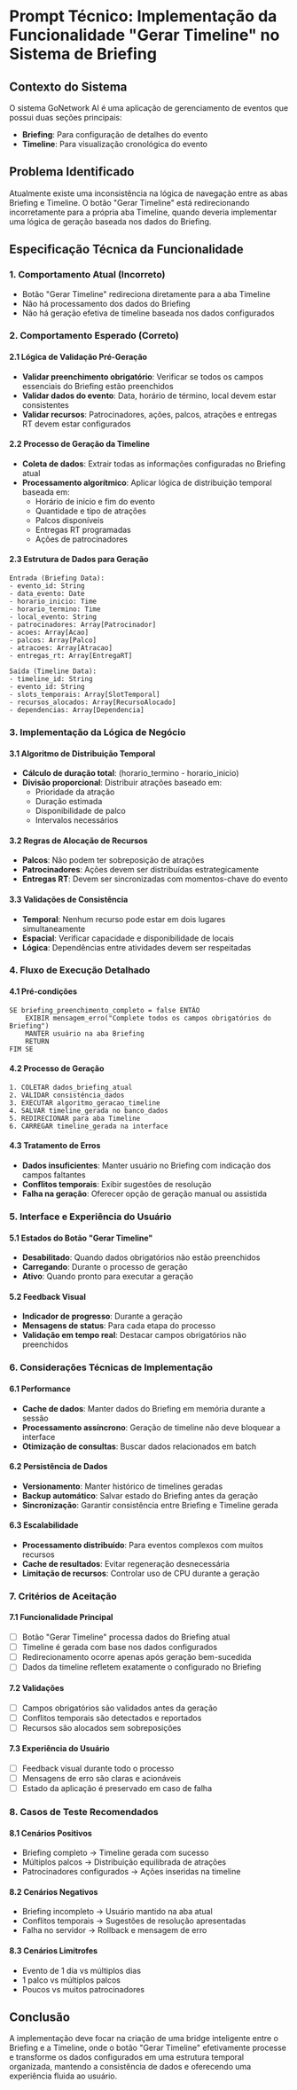# Prompt Técnico: Implementação da Funcionalidade "Gerar Timeline" no Sistema de Briefing

## Contexto do Sistema

O sistema GoNetwork AI é uma aplicação de gerenciamento de eventos que possui duas seções principais:

- **Briefing**: Para configuração de detalhes do evento
- **Timeline**: Para visualização cronológica do evento

## Problema Identificado

Atualmente existe uma inconsistência na lógica de navegação entre as abas Briefing e Timeline. O botão "Gerar Timeline" está redirecionando incorretamente para a própria aba Timeline, quando deveria implementar uma lógica de geração baseada nos dados do Briefing.

## Especificação Técnica da Funcionalidade

### 1. Comportamento Atual (Incorreto)

- Botão "Gerar Timeline" redireciona diretamente para a aba Timeline
- Não há processamento dos dados do Briefing
- Não há geração efetiva de timeline baseada nos dados configurados

### 2. Comportamento Esperado (Correto)

#### 2.1 Lógica de Validação Pré-Geração

- **Validar preenchimento obrigatório**: Verificar se todos os campos essenciais do Briefing estão preenchidos
- **Validar dados do evento**: Data, horário de término, local devem estar consistentes
- **Validar recursos**: Patrocinadores, ações, palcos, atrações e entregas RT devem estar configurados

#### 2.2 Processo de Geração da Timeline

- **Coleta de dados**: Extrair todas as informações configuradas no Briefing atual
- **Processamento algorítmico**: Aplicar lógica de distribuição temporal baseada em:
  - Horário de início e fim do evento
  - Quantidade e tipo de atrações
  - Palcos disponíveis
  - Entregas RT programadas
  - Ações de patrocinadores

#### 2.3 Estrutura de Dados para Geração

```
Entrada (Briefing Data):
- evento_id: String
- data_evento: Date
- horario_inicio: Time
- horario_termino: Time
- local_evento: String
- patrocinadores: Array[Patrocinador]
- acoes: Array[Acao]
- palcos: Array[Palco]
- atracoes: Array[Atracao]
- entregas_rt: Array[EntregaRT]

Saída (Timeline Data):
- timeline_id: String
- evento_id: String
- slots_temporais: Array[SlotTemporal]
- recursos_alocados: Array[RecursoAlocado]
- dependencias: Array[Dependencia]
```

### 3. Implementação da Lógica de Negócio

#### 3.1 Algoritmo de Distribuição Temporal

- **Cálculo de duração total**: (horario_termino - horario_inicio)
- **Divisão proporcional**: Distribuir atrações baseado em:
  - Prioridade da atração
  - Duração estimada
  - Disponibilidade de palco
  - Intervalos necessários

#### 3.2 Regras de Alocação de Recursos

- **Palcos**: Não podem ter sobreposição de atrações
- **Patrocinadores**: Ações devem ser distribuídas estrategicamente
- **Entregas RT**: Devem ser sincronizadas com momentos-chave do evento

#### 3.3 Validações de Consistência

- **Temporal**: Nenhum recurso pode estar em dois lugares simultaneamente
- **Espacial**: Verificar capacidade e disponibilidade de locais
- **Lógica**: Dependências entre atividades devem ser respeitadas

### 4. Fluxo de Execução Detalhado

#### 4.1 Pré-condições

```
SE briefing_preenchimento_completo = false ENTÃO
    EXIBIR mensagem_erro("Complete todos os campos obrigatórios do Briefing")
    MANTER usuário na aba Briefing
    RETURN
FIM SE
```

#### 4.2 Processo de Geração

```
1. COLETAR dados_briefing_atual
2. VALIDAR consistência_dados
3. EXECUTAR algoritmo_geracao_timeline
4. SALVAR timeline_gerada no banco_dados
5. REDIRECIONAR para aba Timeline
6. CARREGAR timeline_gerada na interface
```

#### 4.3 Tratamento de Erros

- **Dados insuficientes**: Manter usuário no Briefing com indicação dos campos faltantes
- **Conflitos temporais**: Exibir sugestões de resolução
- **Falha na geração**: Oferecer opção de geração manual ou assistida

### 5. Interface e Experiência do Usuário

#### 5.1 Estados do Botão "Gerar Timeline"

- **Desabilitado**: Quando dados obrigatórios não estão preenchidos
- **Carregando**: Durante o processo de geração
- **Ativo**: Quando pronto para executar a geração

#### 5.2 Feedback Visual

- **Indicador de progresso**: Durante a geração
- **Mensagens de status**: Para cada etapa do processo
- **Validação em tempo real**: Destacar campos obrigatórios não preenchidos

### 6. Considerações Técnicas de Implementação

#### 6.1 Performance

- **Cache de dados**: Manter dados do Briefing em memória durante a sessão
- **Processamento assíncrono**: Geração de timeline não deve bloquear a interface
- **Otimização de consultas**: Buscar dados relacionados em batch

#### 6.2 Persistência de Dados

- **Versionamento**: Manter histórico de timelines geradas
- **Backup automático**: Salvar estado do Briefing antes da geração
- **Sincronização**: Garantir consistência entre Briefing e Timeline gerada

#### 6.3 Escalabilidade

- **Processamento distribuído**: Para eventos complexos com muitos recursos
- **Cache de resultados**: Evitar regeneração desnecessária
- **Limitação de recursos**: Controlar uso de CPU durante a geração

### 7. Critérios de Aceitação

#### 7.1 Funcionalidade Principal

- [ ] Botão "Gerar Timeline" processa dados do Briefing atual
- [ ] Timeline é gerada com base nos dados configurados
- [ ] Redirecionamento ocorre apenas após geração bem-sucedida
- [ ] Dados da timeline refletem exatamente o configurado no Briefing

#### 7.2 Validações

- [ ] Campos obrigatórios são validados antes da geração
- [ ] Conflitos temporais são detectados e reportados
- [ ] Recursos são alocados sem sobreposições

#### 7.3 Experiência do Usuário

- [ ] Feedback visual durante todo o processo
- [ ] Mensagens de erro são claras e acionáveis
- [ ] Estado da aplicação é preservado em caso de falha

### 8. Casos de Teste Recomendados

#### 8.1 Cenários Positivos

- Briefing completo → Timeline gerada com sucesso
- Múltiplos palcos → Distribuição equilibrada de atrações
- Patrocinadores configurados → Ações inseridas na timeline

#### 8.2 Cenários Negativos

- Briefing incompleto → Usuário mantido na aba atual
- Conflitos temporais → Sugestões de resolução apresentadas
- Falha no servidor → Rollback e mensagem de erro

#### 8.3 Cenários Limítrofes

- Evento de 1 dia vs múltiplos dias
- 1 palco vs múltiplos palcos
- Poucos vs muitos patrocinadores

## Conclusão

A implementação deve focar na criação de uma bridge inteligente entre o Briefing e a Timeline, onde o botão "Gerar Timeline" efetivamente processe e transforme os dados configurados em uma estrutura temporal organizada, mantendo a consistência de dados e oferecendo uma experiência fluida ao usuário.
